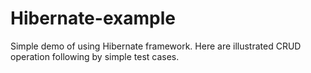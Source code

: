 # Hibernate-example
Simple demo of using Hibernate framework. Here are illustrated CRUD operation following by simple test cases.
